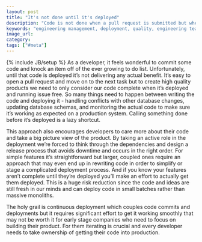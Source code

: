 ```yaml
---
layout: post
title: "It's not done until it's deployed"
description: "Code is not done when a pull request is submitted but when it's deployed to production."
keywords: "engineering management, deployment, quality, engineering teams"
image_url:
category:
tags: ["#meta"]
---
```

{% include JB/setup %}
As a developer, it feels wonderful to commit some code and knock an item off of the ever growing to do list. Unfortunately, until that code is deployed it’s not delivering any actual benefit. It’s easy to open a pull request and move on to the next task but to create high quality products we need to only consider our code complete when it’s deployed and running issue free. So many things need to happen between writing the code and deploying it - handling conflicts with other database changes, updating database schemas, and monitoring the actual code to make sure it’s working as expected on a production system. Calling something done before it’s deployed is a lazy shortcut.

This approach also encourages developers to care more about their code and take a big picture view of the product. By taking an active role in the deployment we’re forced to think through the dependencies and design a release process that avoids downtime and occurs in the right order. For simple features it’s straightforward but larger, coupled ones require an approach that may even end up in rewriting code in order to simplify or stage a complicated deployment process. And if you know your features aren’t complete until they’re deployed you’ll make an effort to actually get them deployed. This is a huge risk reduction since the code and ideas are still fresh in our minds and can deploy code in small batches rather than massive monoliths.

The holy grail is continuous deployment which couples code commits and deployments but it requires significant effort to get it working smoothly that may not be worth it for early stage companies who need to focus on building their product. For them iterating is crucial and every developer needs to take ownership of getting their code into production.
